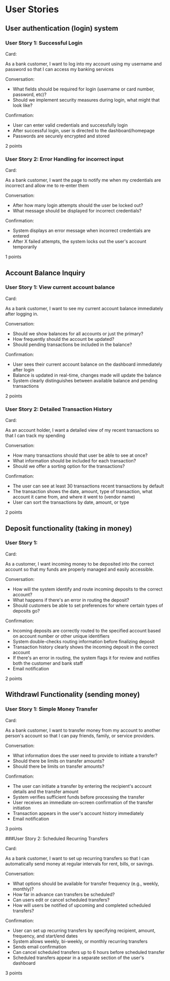# User Stories

## User authentication (login) system

### User Story 1: Successful Login

Card:

As a bank customer, I want to log into my account using my username and password so that I can access my banking services

Conversation:
 - What fields should be required for login (username or card number, password, etc)?
 - Should we implement security measures during login, what might that look like?

Confirmation:
 - User can enter valid credentials and successfully login
 - After successful login, user is directed to the dashboard/homepage
 - Passwords are securely encrypted and stored

2 points


### User Story 2: Error Handling for incorrect input

Card:

As a bank customer, I want the page to notify me when my credentials are incorrect and allow me to re-enter them

Conversation:
 - After how many login attempts should the user be locked out?
 - What message should be displayed for incorrect credentials?

Confirmation:
 - System displays an error message when incorrect credentials are entered
 - After X failed attempts, the system locks out the user's account temporarily

1 points




## Account Balance Inquiry

### User Story 1: View current account balance

Card:

As a bank customer, I want to see my current account balance immediately after logging in.

Conversation:
 - Should we show balances for all accounts or just the primary?
 - How frequently should the account be updated?
 - Should pending transactions be included in the balance?

Confirmation:
 - User sees their current account balance on the dashboard immediately after login
 - Balance is updated in real-time, changes made will update the balance
 - System clearly distinguishes between available balance and pending transactions

2 points

### User Story 2: Detailed Transaction History

Card:

As an account holder, I want a detailed view of my recent transactions so that I can track my spending

Conversation:
 - How many transactions should that user be able to see at once?
 - What information should be included for each transaction?
 - Should we offer a sorting option for the transactions?

Confirmation:
 - The user can see at least 30 transactions recent transactions by default
 - The transaction shows the date, amount, type of transaction, what account it came from, and where it went to (vendor name)
 - User can sort the transactions by date, amount, or type

2 points



## Deposit functionality (taking in money)

### User Story 1:

Card: 

As a customer, I want incoming money to be deposited into the correct account so that my funds are properly managed and easily accessible.

Conversation:
 - How will the system identify and route incoming deposits to the correct account?
 - What happens if there's an error in routing the deposit?
 - Should customers be able to set preferences for where certain types of deposits go?

Confirmation:
 - Incoming deposits are correctly routed to the specified account based on account number or other unique identifiers
 - System double-checks routing information before finalizing deposit
 - Transaction history clearly shows the incoming deposit in the correct account
 - If there's an error in routing, the system flags it for review and notifies both the customer and bank staff
 - Email notification

2 points

## Withdrawl Functionality (sending money)

### User Story 1: Simple Money Transfer

Card:

As a bank customer, I want to transfer money from my account to another person's account so that I can pay friends, family, or service providers.

Conversation:
 - What information does the user need to provide to initiate a transfer?
 - Should there be limits on transfer amounts?
 - Should there be limits on transfer amounts?

Confirmation:
 - The user can initiate a transfer by entering the recipient's account details and the transfer amount
 - System verifies sufficient funds before processing the transfer
 - User receives an immediate on-screen confirmation of the transfer initiation
 - Transaction appears in the user's account history immediately
 - Email notification

3 points


###User Story 2: Scheduled Recurring Transfers

Card:

As a bank customer, I want to set up recurring transfers so that I can automatically send money at regular intervals for rent, bills, or savings.


Conversation:
 - What options should be available for transfer frequency (e.g., weekly, monthly)?
 - How far in advance can transfers be scheduled?
 - Can users edit or cancel scheduled transfers?
 - How will users be notified of upcoming and completed scheduled transfers?

Confirmation:
 - User can set up recurring transfers by specifying recipient, amount, frequency, and start/end dates
 - System allows weekly, bi-weekly, or monthly recurring transfers
 - Sends email confirmation
 - Can cancel scheduled transfers up to 6 hours before scheduled transfer
 - Scheduled transfers appear in a separate section of the user's dashboard

3 points


## 



